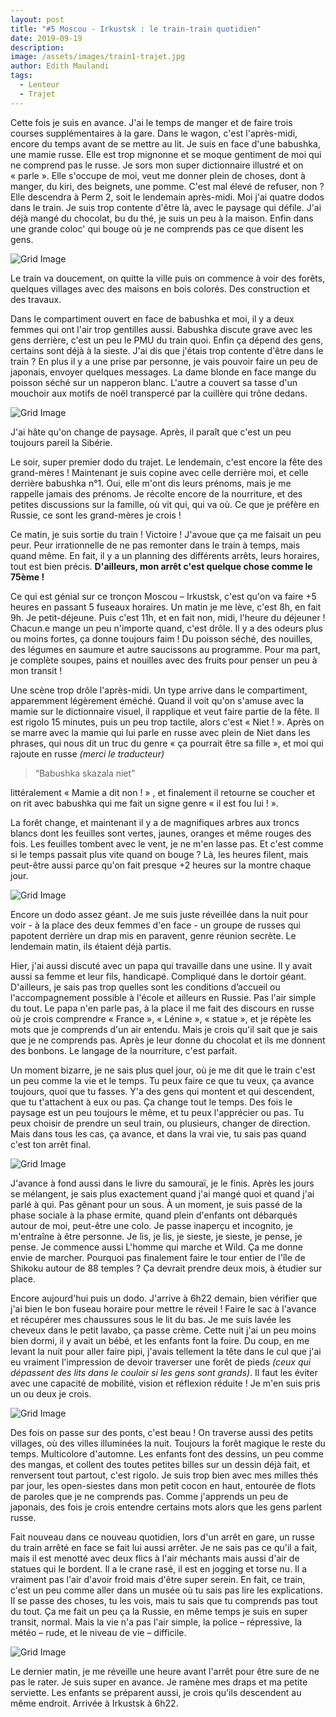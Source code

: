 ```yaml
---
layout: post
title: "#5 Moscou - Irkustsk : le train-train quotidien"
date: 2019-09-19
description:
image: /assets/images/train1-trajet.jpg
author: Edith Maulandi
tags:
  - Lenteur
  - Trajet
---
```


Cette fois je suis en avance. J'ai le temps de manger et de faire trois courses supplémentaires à la gare. Dans le wagon, c'est l'après-midi, encore du temps avant de se mettre au lit. Je suis en face d'une babushka, une mamie russe. Elle est trop mignonne et se moque gentiment de moi qui ne comprend pas le russe. Je sors mon super dictionnaire illustré et on « parle ». Elle s'occupe de moi, veut me donner plein de choses, dont à manger, du kiri, des beignets, une pomme. C'est mal élevé de refuser, non ? Elle descendra à Perm 2, soit le lendemain après-midi. Moi j'ai quatre dodos dans le train. Je suis trop contente d'être là, avec le paysage qui défile. J'ai déjà mangé du chocolat, bu du thé, je suis un peu à la maison. Enfin dans une grande coloc' qui bouge où je ne comprends pas ce que disent les gens.

<img src="/assets/images/train1-bas1.jpg" alt="Grid Image"/>

Le train va doucement, on quitte la ville puis on commence à voir des forêts, quelques villages avec des maisons en bois colorés. Des construction et des travaux.

Dans le compartiment ouvert en face de babushka et moi, il y a deux femmes qui ont l'air trop gentilles aussi. Babushka discute grave avec les gens derrière, c'est un peu le PMU du train quoi. Enfin ça dépend des gens, certains sont déjà à la sieste. J'ai dis que j'étais trop contente d'être dans le train ? En plus il y a une prise par personne, je vais pouvoir faire un peu de japonais, envoyer quelques messages. La dame blonde en face mange du poisson séché sur un napperon blanc. L'autre a couvert sa tasse d'un mouchoir aux motifs de noël transpercé par la cuillère qui trône dedans.

<img src="/assets/images/train1-ensemble.jpg" alt="Grid Image"/>

J'ai hâte qu'on change de paysage. Après, il paraît que c'est un peu toujours pareil la Sibérie.

Le soir, super premier dodo du trajet. Le lendemain, c'est encore la fête des grand-mères ! Maintenant je suis copine avec celle derrière moi, et celle derrière babushka n°1. Oui, elle m'ont dis leurs prénoms, mais je me rappelle jamais des prénoms. Je récolte encore de la nourriture, et des petites discussions sur la famille, où vit qui, qui va où. Ce que je préfère en Russie, ce sont les grand-mères je crois !

Ce matin, je suis sortie du train ! Victoire ! J'avoue que ça me faisait un peu peur. Peur irrationnelle de ne pas remonter dans le train à temps, mais quand même. En fait, il y a un planning des différents arrêts, leurs horaires, tout est bien précis. <b>D'ailleurs, mon arrêt c'est quelque chose comme le 75ème !</b>

Ce qui est génial sur ce tronçon Moscou – Irkustsk, c'est qu'on va faire +5 heures en passant 5 fuseaux horaires. Un matin je me lève, c'est 8h, en fait 9h. Je petit-déjeune. Puis c'est 11h, et en fait non, midi, l'heure du déjeuner ! Chacun.e mange un peu n'importe quand, c'est drôle. Il y a des odeurs plus ou moins fortes, ça donne toujours faim ! Du poisson séché, des nouilles, des légumes en saumure et autre saucissons au programme. Pour ma part, je complète soupes, pains et nouilles avec des fruits pour penser un peu à mon transit !

Une scène trop drôle l'après-midi. Un type arrive dans le compartiment, apparemment légèrement éméché. Quand il voit qu'on s'amuse avec  la mamie sur le dictionnaire visuel, il rapplique et veut faire partie de la fête. Il est rigolo 15 minutes, puis un peu trop tactile, alors c'est « Niet ! ». Après on se marre avec la mamie qui lui parle en russe avec plein de Niet dans les phrases, qui nous dit un truc du genre « ça pourrait être sa fille », et moi qui rajoute en russe <i>(merci le traducteur)</i>
<blockquote>
  <p>“Babushka skazala niet”</p>
</blockquote>
littéralement « Mamie a dit non ! » , et finalement il retourne se coucher et on rit avec babushka qui me fait un signe genre « il est fou lui ! ».

La forêt change, et maintenant il y a de magnifiques arbres aux troncs blancs dont les feuilles sont vertes, jaunes, oranges et même rouges des fois. Les feuilles tombent avec le vent, je ne m'en lasse pas. Et c'est comme si le temps passait plus vite quand on bouge ? Là, les heures filent, mais peut-être aussi parce qu'on fait presque +2 heures sur la montre chaque jour.

<img src="/assets/images/train1-haut1.jpg" alt="Grid Image"/>

Encore un dodo assez géant. Je me suis juste réveillée dans la nuit pour voir - à la place des deux femmes d'en face - un groupe de russes qui papotent derrière un drap mis en paravent, genre réunion secrète. Le lendemain matin, ils étaient déjà partis.

Hier, j'ai aussi discuté avec un papa qui travaille dans une usine. Il y avait aussi sa femme et leur fils, handicapé. Compliqué dans le dortoir géant. D'ailleurs, je sais pas trop quelles sont les conditions d’accueil ou l'accompagnement possible à l'école et ailleurs en Russie. Pas l'air simple du tout. Le papa n'en parle pas, à la place il me fait des discours en russe où je crois comprendre « France », « Lénine », « statue », et je répète les mots que je comprends d'un air entendu. Mais je crois qu'il sait que je sais que je ne comprends pas. Après je leur donne du chocolat et ils me donnent des bonbons. Le langage de la nourriture, c'est parfait.

Un moment bizarre, je ne sais plus quel jour, où je me dit que le train c'est un peu comme la vie et le temps. Tu peux faire ce que tu veux, ça avance toujours, quoi que tu fasses. Y'a des gens qui montent et qui descendent, que tu t'attachent à eux ou pas. Ça change tout le temps. Des fois le paysage est un peu toujours le même, et tu peux l'apprécier ou pas. Tu peux choisir de prendre un seul train, ou plusieurs, changer de direction. Mais dans tous les cas, ça avance, et dans la vrai vie, tu sais pas quand c'est ton arrêt final.

<img src="/assets/images/train1-window.jpg" alt="Grid Image"/>

J'avance à fond aussi dans le livre du samouraï, je le finis. Après les jours se mélangent, je sais plus exactement quand j'ai mangé quoi et quand j'ai parlé à qui. Pas gênant pour un sous. À un moment, je suis passé de la phase sociale à la phase ermite, quand plein d'enfants ont débarqués autour de moi, peut-être une colo. Je passe inaperçu et incognito, je m'entraîne à être personne. Je lis, je lis, je sieste, je sieste, je pense, je pense. Je commence aussi L'homme qui marche et Wild. Ça me donne envie de marcher. Pourquoi pas finalement faire le tour entier de l'île de Shikoku autour de 88 temples ? Ça devrait prendre deux mois, à étudier sur place.

Encore aujourd'hui puis un dodo. J'arrive à 6h22 demain, bien vérifier que j'ai bien le bon fuseau horaire pour mettre le réveil ! Faire le sac à l'avance et récupérer mes chaussures sous le lit du bas. Je me suis lavée les cheveux dans le petit lavabo, ça passe crème. Cette nuit j'ai un peu moins bien dormi, il y avait un bébé, et les enfants font la foire. Du coup, en me levant la nuit pour aller faire pipi, j'avais tellement la tête dans le cul que j'ai eu vraiment l'impression de devoir traverser une forêt de pieds <i>(ceux qui dépassent des lits dans le couloir si les gens sont grands)</i>. Il faut les éviter avec une capacité de mobilité, vision et réflexion réduite ! Je m'en suis pris un ou deux je crois.

<img src="/assets/images/train1-foot.jpg" alt="Grid Image"/>

Des fois on passe sur des ponts, c'est beau ! On traverse aussi des petits villages, où des villes illuminées la nuit. Toujours la forêt magique le reste du temps. Multicolore d'automne. Les enfants font des dessins, un peu comme des mangas, et collent des toutes petites billes sur un dessin déjà fait, et renversent tout partout, c'est rigolo. Je suis trop bien avec mes milles thés par jour, les open-siestes dans mon petit cocon en haut, entourée de flots de paroles que je ne comprends pas. Comme j'apprends un peu de japonais, des fois je crois entendre certains mots alors que les gens parlent russe.

Fait nouveau dans ce nouveau quotidien, lors d'un arrêt en gare, un russe du train arrêté en face se fait lui aussi arrêter. Je ne sais pas ce qu'il a fait, mais il est menotté avec deux flics à l'air méchants mais aussi d'air de statues qui le bordent. Il a le crane rasé, il est en jogging et torse nu. Il a vraiment pas l'air d'avoir froid mais d'être super serein. En fait, ce train, c'est un peu comme aller dans un musée où tu sais pas lire les explications. Il se passe des choses, tu les vois, mais tu sais que tu comprends pas tout du tout. Ça me fait un peu ça la Russie, en même temps je suis en super transit, normal. Mais la vie n'a pas l'air simple, la police – répressive, la météo – rude, et le niveau de vie – difficile.

<img src="/assets/images/train1-bas3.jpg" alt="Grid Image"/>

Le dernier matin, je me réveille une heure avant l'arrêt pour être sure de ne pas le rater. Je suis super en avance. Je ramène mes draps et ma petite serviette. Les enfants se préparent aussi, je crois qu'ils descendent au même endroit. Arrivée à Irkustsk à 6h22.
